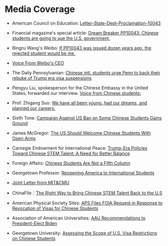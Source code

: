 # Media Coverage

- American Council on Education: [Letter-State-Dept-Proclamation-10043](https://www.acenet.edu/Documents/Letter-State-Dept-Proclamation-10043-061021.pdf)

- Financial magazine's special article: [Dream Breaker PP10043: Chinese students are going to sue the U.S. government.](https://m.weibo.cn/1684012053/4646253742788686)

- Bingru Wang's Weibo: [If PP10043 was issued dozen years ago, the rejected student would be me.](https://m.weibo.cn/2174585797/4646485893316992)

- [Voice From Weibo's CEO](https://m.weibo.cn/1111681197/4646614302724139)

- The Daily Pennsylvanian: [Chinese intl. students urge Penn to back their rebuke of Trump era visa suspensions](https://www.thedp.com/article/2021/06/proclamation-10043-chinese-penn-students)

- Pengyu Liu, spokesperson for the Chinese Embassy in the United States, forwarded our interview. [Voice from Chinese students:](https://twitter.com/SpoxCHNinUS/status/1397582046042550273?s=20)

- Prof. Zhigang Suo: [We have all been young, had our dreams, and planned our careers.](https://twitter.com/zhigangsuo/status/1397280749817106437?s=09)

- Sixth Tone: [Campaign Against US Ban on Some Chinese Students Gains Ground](https://mp.weixin.qq.com/s/cn8KTdkln7mmeUTP4rbmfA)

- James McGregor: [The US Should Welcome Chinese Students With Open Arms](https://www.linkedin.com/pulse/us-should-welcome-chinese-students-open-arms-james-mcgregor/?trackingId=5xbIA%2B9GYIHAn7p3nAA2kg%3D%3D)

- Carnegie Endowment for International Peace: [Trump-Era Policies Toward Chinese STEM Talent: A Need for Better Balance](https://carnegieendowment.org/2021/03/25/trump-era-policies-toward-chinese-stem-talent-need-for-better-balance-pub-84137)

- Foreign Affairs: [Chinese Students Are Not a Fifth Column](https://www.foreignaffairs.com/articles/united-states/2021-04-23/chinese-students-are-not-fifth-column)

- Georgetown Professor: [Reopening America to International Students](https://datacatalyst.org/wp-content/uploads/2021/04/Reopening-America-to-International-Students-V4.pdf)

- [Joint Letter from MIT&CMU](https://gsc.mit.edu/wp-content/uploads/2020/12/Letter-from-Graduate-Student-Governments-on-Priorities-for-the-DHS-and-DOS-Transition-Teams.pdf)

- ChinaFile：[The Right Way to Bring Chinese STEM Talent Back to the U.S](https://www.chinafile.com/reporting-opinion/viewpoint/right-way-bring-chinese-stem-talent-back-us)

- American Physical Society Sites: [APS Files FOIA Request in Response to Revocation of Visas for Chinese Students](https://www.aps.org/policy/analysis/foia-request.cfm)

- Association of American Universities: [AAU Recommendations to President-Elect Biden](https://www.aau.edu/sites/default/files/AAU-Files/Key-Issues/AAU_Recommendations_to_President-elect_Biden.pdf)

- Georgetown University: [Assessing the Scope of U.S. Visa Restrictions on Chinese Students](https://cset.georgetown.edu/publication/assessing-the-scope-of-u-s-visa-restrictions-on-chinese-students/)
